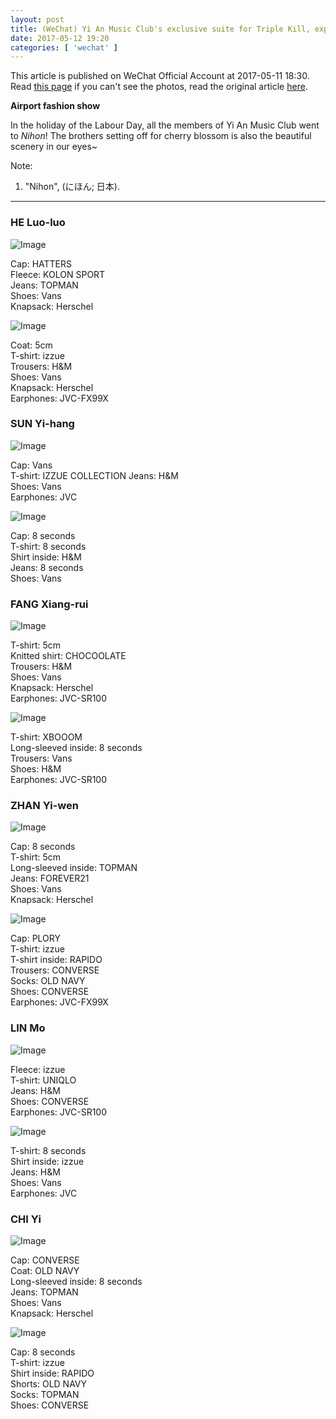 ```yaml
---
layout: post
title: (WeChat) Yi An Music Club's exclusive suite for Triple Kill, expressing the charm of logic
date: 2017-05-12 19:20
categories: [ 'wechat' ]
---
```


This article is published on WeChat Official Account at 2017-05-11 18:30. Read [this page](https://github.com/Quadrifolium/originalplan/blob/gh-pages/_posts/WeChat/2017-05-12-WeChat-Original-Plan.md) if you can't see the photos, read the original article [here](https://mp.weixin.qq.com/s/ACx2Gbsypx_KsEesfofkeQ).

<!-- more -->

**Airport fashion show**

In the holiday of the Labour Day, all the members of Yi An Music Club went to *Nihon*! The brothers setting off for cherry blossom is also the beautiful scenery in our eyes~

Note:
1. "Nihon", (にほん; 日本).

---

### HE Luo-luo

![Image](http://mmbiz.qpic.cn/mmbiz_png/XOMVurd7hjQzMB7FQaOibev6y2JqtcAkD9genjepxxJUcxn5BGR2gtJaSn6ib4K3EwL6ic3YPHt4KibQjt0iasgDgsQ/0)

Cap: HATTERS  
Fleece: KOLON SPORT  
Jeans: TOPMAN  
Shoes: Vans  
Knapsack: Herschel

![Image](http://mmbiz.qpic.cn/mmbiz_png/XOMVurd7hjQzMB7FQaOibev6y2JqtcAkDzy3Ky3JfXJRlZdLgMfX5MlMGhlmDfLfCz08PIEDQicDias4XvYAH38rw/0)

Coat: 5cm  
T-shirt: izzue  
Trousers: H&M  
Shoes: Vans  
Knapsack: Herschel  
Earphones: JVC-FX99X

### SUN Yi-hang

![Image](http://mmbiz.qpic.cn/mmbiz_png/XOMVurd7hjQzMB7FQaOibev6y2JqtcAkDT0coNt3XHXFumMsd62FIVQUDAe1rh9nEM9QJYzw6xibxLPk0GwzPQjw/0)

Cap: Vans  
T-shirt: IZZUE COLLECTION
Jeans: H&M  
Shoes: Vans  
Earphones: JVC

![Image](http://mmbiz.qpic.cn/mmbiz_png/XOMVurd7hjQzMB7FQaOibev6y2JqtcAkDYhL83mkcWHU6Vjol2osJ1bQVAR7EKqqDGTQUEojfCyxbsOAjDB0XUg/0)

Cap: 8 seconds  
T-shirt: 8 seconds  
Shirt inside: H&M  
Jeans: 8 seconds  
Shoes: Vans

### FANG Xiang-rui

![Image](http://mmbiz.qpic.cn/mmbiz_png/XOMVurd7hjQ7lX7w5cWEwibJgqEOjicgskuvCibaTibTWQx8csSTtB5SiaafmgUK9pibJbxzJ1yZ31vuia4xopo5Cnc4Q/0)

T-shirt: 5cm  
Knitted shirt: CHOCOOLATE  
Trousers: H&M  
Shoes: Vans  
Knapsack: Herschel  
Earphones: JVC-SR100

![Image](http://mmbiz.qpic.cn/mmbiz_png/XOMVurd7hjQzMB7FQaOibev6y2JqtcAkDHtPQ03ddcolzWa3HXOuibJCpgcTLppiaPId9cO81t1qlpd3u5A7JmriaA/0)

T-shirt: XBOOOM  
Long-sleeved inside: 8 seconds  
Trousers: Vans  
Shoes: H&M  
Earphones: JVC-SR100

### ZHAN Yi-wen

![Image](http://mmbiz.qpic.cn/mmbiz_png/XOMVurd7hjQzMB7FQaOibev6y2JqtcAkDibHVfEFaO9H2pknibfZIVImSeeiasSI1hiaI7viauDicHKFNOeykuichB8DUg/0)

Cap: 8 seconds  
T-shirt: 5cm  
Long-sleeved inside: TOPMAN  
Jeans: FOREVER21  
Shoes: Vans  
Knapsack: Herschel

![Image](http://mmbiz.qpic.cn/mmbiz_png/XOMVurd7hjQ7lX7w5cWEwibJgqEOjicgsk74lBsibAy1JpReL5GlmwGl8ctWGKMic2wVetsSehNRrJdUcZFebOJ2ibQ/0)

Cap: PLORY  
T-shirt: izzue  
T-shirt inside: RAPIDO  
Trousers: CONVERSE  
Socks: OLD NAVY  
Shoes: CONVERSE  
Earphones: JVC-FX99X

### LIN Mo

![Image](http://mmbiz.qpic.cn/mmbiz_png/XOMVurd7hjQ7lX7w5cWEwibJgqEOjicgsk6NUly4oJvE2iamq02W8lEkWa9R1NjENJNTM3lZRUhdymgtZONV9nzVg/0?wx_fmt=gif&wxfrom=5&wx_lazy=1)

Fleece: izzue  
T-shirt: UNIQLO  
Jeans: H&M  
Shoes: CONVERSE  
Earphones: JVC-SR100

![Image](http://mmbiz.qpic.cn/mmbiz_png/XOMVurd7hjQ7lX7w5cWEwibJgqEOjicgsk0BWELdd5ayP18icQkkM5jxX9cnwafgAb7Uzd7ncabU5bveEAaJAvicAA/0)

T-shirt: 8 seconds  
Shirt inside: izzue  
Jeans: H&M  
Shoes: Vans  
Earphones: JVC

### CHI Yi

![Image](http://mmbiz.qpic.cn/mmbiz_png/XOMVurd7hjQzMB7FQaOibev6y2JqtcAkD6X7bGXXuVdNibYh9y8m8uQheHESMtQ4woGeBZIpiaAJDWBphRmbvNAibA/0)

Cap: CONVERSE  
Coat: OLD NAVY  
Long-sleeved inside: 8 seconds  
Jeans: TOPMAN  
Shoes: Vans  
Knapsack: Herschel

![Image](http://mmbiz.qpic.cn/mmbiz_png/XOMVurd7hjQzMB7FQaOibev6y2JqtcAkDtvGIZMKn4K6ibsNbPwYFyMyJKeTeOp8sAaoG7NCjBZQTkSghr3hwh4g/0)

Cap: 8 seconds  
T-shirt: izzue  
Shirt inside: RAPIDO  
Shorts: OLD NAVY  
Socks: TOPMAN  
Shoes: CONVERSE
